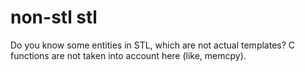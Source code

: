 # non-stl stl

Do you know some entities in STL, which are not actual templates?
C functions are not taken into account here (like, memcpy).
